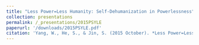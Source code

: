 ```yaml
---
title: "Less Power=Less Humanity: Self-Dehumanization in Powerlessness"
collection: presentations
permalink: /_presentations/2015PSYLE
paperurl: '/downloads/2015PSYLE.pdf'
citation: 'Yang, W., He, S., & Jin, S. (2015 October). *Less Power=Less Humanity: Self-Dehumanization in Powerlessness*. Paper presented at the 18th National Academic Congress of Psychology, Tianjin, China.'
---
```

